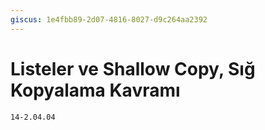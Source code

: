 ```yaml
---
giscus: 1e4fbb89-2d07-4816-8027-d9c264aa2392
---
```


# Listeler ve Shallow Copy, Sığ Kopyalama Kavramı

`14-2.04.04`
